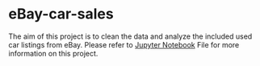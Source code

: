 # eBay-car-sales
The aim of this project is to clean the data and analyze the included used car listings from eBay. Please refer to [Jupyter Notebook](https://github.com/sahithi2990/eBay-car-sales/blob/main/Exploring%20Ebay%20Car%20Sales%20Data.ipynb) File for more information on this project.
